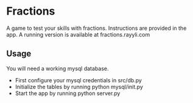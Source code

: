 Fractions
=====

A game to test your skills with fractions. Instructions are provided in the app.
A running version is available at fractions.rayyli.com

Usage
-----
You will need a working mysql database.
* First configure your mysql credentials in src/db.py
* Initialize the tables by running
    python mysql/init.py
* Start the app by running
    python server.py

